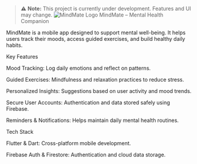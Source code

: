> ⚠️ **Note:** This project is currently under development. Features and UI may change.
![MindMate Logo](assets/images/logo.png)
MindMate – Mental Health Companion

MindMate is a mobile app designed to support mental well-being. It helps users track their moods, access guided exercises, and build healthy daily habits.

Key Features

Mood Tracking: Log daily emotions and reflect on patterns.

Guided Exercises: Mindfulness and relaxation practices to reduce stress.

Personalized Insights: Suggestions based on user activity and mood trends.

Secure User Accounts: Authentication and data stored safely using Firebase.

Reminders & Notifications: Helps maintain daily mental health routines.

Tech Stack

Flutter & Dart: Cross-platform mobile development.

Firebase Auth & Firestore: Authentication and cloud data storage.
